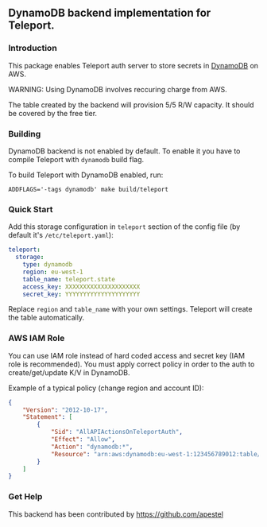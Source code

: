## DynamoDB backend implementation for Teleport.

### Introduction

This package enables Teleport auth server to store secrets in 
[DynamoDB](https://aws.amazon.com/dynamodb/) on AWS.

WARNING: Using DynamoDB involves reccuring charge from AWS.

The table created by the backend will provision 5/5 R/W capacity.
It should be covered by the free tier.

### Building

DynamoDB backend is not enabled by default. To enable it you have to 
compile Teleport with `dynamodb` build flag.

To build Teleport with DynamoDB enabled, run:

```
ADDFLAGS='-tags dynamodb' make build/teleport
```

### Quick Start

Add this storage configuration in `teleport` section of the config file (by default it's `/etc/teleport.yaml`):

```yaml
teleport:
  storage:
    type: dynamodb
    region: eu-west-1
    table_name: teleport.state
    access_key: XXXXXXXXXXXXXXXXXXXXX
    secret_key: YYYYYYYYYYYYYYYYYYYYY
```

Replace `region` and `table_name` with your own settings. Teleport will create the table automatically.

### AWS IAM Role

You can use IAM role instead of hard coded access and secret key (IAM role is
recommended).  You must apply correct policy in order to the auth to
create/get/update K/V in DynamoDB.

Example of a typical policy (change region and account ID):

```json
{
    "Version": "2012-10-17",
    "Statement": [
        {
            "Sid": "AllAPIActionsOnTeleportAuth",
            "Effect": "Allow",
            "Action": "dynamodb:*",
            "Resource": "arn:aws:dynamodb:eu-west-1:123456789012:table/prod.teleport.auth"
        }
    ]
}
```

### Get Help

This backend has been contributed by https://github.com/apestel
